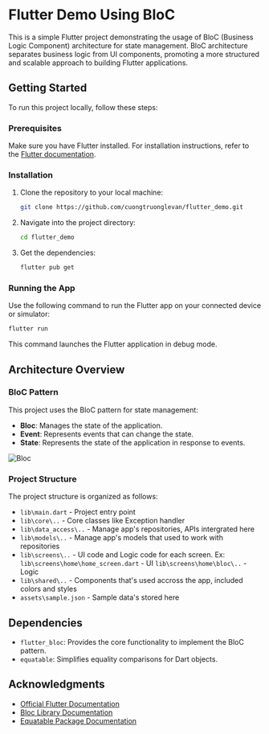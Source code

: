 # Flutter Demo Using BloC

This is a simple Flutter project demonstrating the usage of BloC (Business Logic Component) architecture for state management. BloC architecture separates business logic from UI components, promoting a more structured and scalable approach to building Flutter applications.

## Getting Started

To run this project locally, follow these steps:

### Prerequisites

Make sure you have Flutter installed. For installation instructions, refer to the [Flutter documentation](https://flutter.dev/docs/get-started/install).

### Installation

1. Clone the repository to your local machine:

   ```bash
   git clone https://github.com/cuongtruonglevan/flutter_demo.git
   ```

2. Navigate into the project directory:

   ```bash
   cd flutter_demo
   ```

3. Get the dependencies:

   ```bash
   flutter pub get
   ```

### Running the App

Use the following command to run the Flutter app on your connected device or simulator:

```bash
flutter run
```

This command launches the Flutter application in debug mode.

## Architecture Overview

### BloC Pattern

This project uses the BloC pattern for state management:

- **Bloc**: Manages the state of the application.
- **Event**: Represents events that can change the state.
- **State**: Represents the state of the application in response to events.

![Bloc](https://miro.medium.com/max/1400/1*MqYPYKdNBiID0mZ-zyE-mA.png)

### Project Structure

The project structure is organized as follows:
 
 - `lib\main.dart` - Project entry point
 - `lib\core\..` - Core classes like Exception handler
 - `lib\data_access\..` - Manage app's repositories, APIs intergrated here
 - `lib\models\..` - Manage app's models that used to work with repositories
 - `lib\screens\..` - UI code and Logic code for each screen. Ex:
   `lib\screens\home\home_screen.dart` - UI
   `lib\screens\home\bloc\..` - Logic
 - `lib\shared\..` - Components that's used accross the app, included colors and styles
 - `assets\sample.json` - Sample data's stored here

## Dependencies

- `flutter_bloc`: Provides the core functionality to implement the BloC pattern.
- `equatable`: Simplifies equality comparisons for Dart objects.

## Acknowledgments

- [Official Flutter Documentation](https://flutter.dev/docs)
- [Bloc Library Documentation](https://bloclibrary.dev)
- [Equatable Package Documentation](https://pub.dev/packages/equatable)
